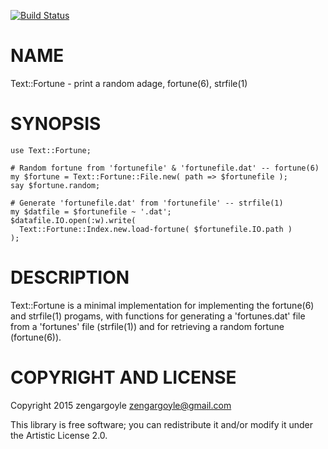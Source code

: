 
[![Build Status](https://travis-ci.org/zengargoyle/Text-Fortune.svg?branch=master)](https://travis-ci.org/zengargoyle/Text-Fortune)

NAME
====

Text::Fortune - print a random adage, fortune(6), strfile(1)

SYNOPSIS
========

    use Text::Fortune;

    # Random fortune from 'fortunefile' & 'fortunefile.dat' -- fortune(6)
    my $fortune = Text::Fortune::File.new( path => $fortunefile );
    say $fortune.random;

    # Generate 'fortunefile.dat' from 'fortunefile' -- strfile(1)
    my $datfile = $fortunefile ~ '.dat';
    $datafile.IO.open(:w).write(
      Text::Fortune::Index.new.load-fortune( $fortunefile.IO.path )
    );

DESCRIPTION
===========

Text::Fortune is a minimal implementation for implementing the fortune(6) and strfile(1) progams, with functions for generating a 'fortunes.dat' file from a 'fortunes' file (strfile(1)) and for retrieving a random fortune (fortune(6)).

COPYRIGHT AND LICENSE
=====================

Copyright 2015 zengargoyle <zengargoyle@gmail.com>

This library is free software; you can redistribute it and/or modify it under the Artistic License 2.0.
